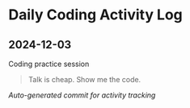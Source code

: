 # Daily Coding Activity Log

## 2024-12-03

Coding practice session

> Talk is cheap. Show me the code.

*Auto-generated commit for activity tracking*
